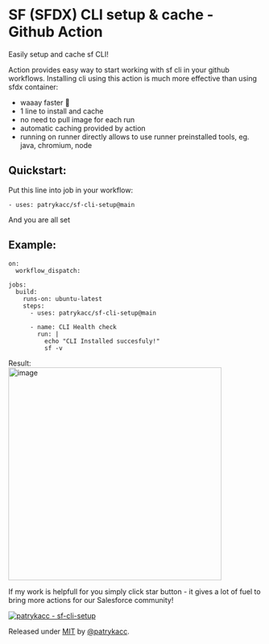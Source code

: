 # SF (SFDX) CLI setup & cache - Github Action 
Easily setup and cache sf CLI!

Action provides easy way to start working with sf cli in your github workflows.
Installing cli using this action is much more effective than using sfdx container:
- waaay faster 🚀
- 1 line to install and cache 
- no need to pull image for each run
- automatic caching provided by action
- running on runner directly allows to use runner preinstalled tools, eg. java, chromium, node

## Quickstart:

Put this line into job in your workflow:

`- uses: patrykacc/sf-cli-setup@main`

And you are all set


## Example:
```
on:
  workflow_dispatch:

jobs:
  build:
    runs-on: ubuntu-latest
    steps:
      - uses: patrykacc/sf-cli-setup@main

      - name: CLI Health check
        run: |
          echo "CLI Installed succesfuly!"
          sf -v
```
Result:
<br><img width="423" alt="image" src="https://github.com/user-attachments/assets/a33594c6-5583-42e1-8d7b-a320d4824863">

If my work is helpfull for you simply click star button - it gives a lot of fuel to bring more actions for our Salesforce community!

[![patrykacc - sf-cli-setup](https://img.shields.io/static/v1?label=patrykacc&message=sf-cli-setup&color=blue&logo=github)](https://github.com/patrykacc/sf-cli-setup "Go to GitHub repo")

Released under [MIT](/LICENSE) by [@patrykacc](https://github.com/patrykacc).
